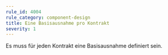 ```yaml
---
rule_id: 4004
rule_category: component-design
title: Eine Basisausnahme pro Kontrakt
severity: 1
---
```

Es muss für jeden Kontrakt eine Basisausnahme definiert sein.

